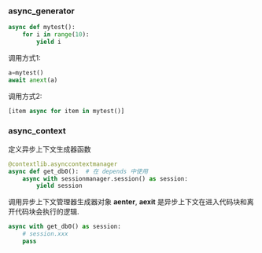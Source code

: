 ### async_generator



```python
async def mytest():
    for i in range(10):
        yield i
```
调用方式1:

```python
a=mytest()
await anext(a)
```

调用方式2:

```python
[item async for item in mytest()]
```

### async_context

定义异步上下文生成器函数


```python
@contextlib.asynccontextmanager
async def get_db0():  # 在 depends 中使用
    async with sessionmanager.session() as session:
        yield session
```

调用异步上下文管理器生成器对象
__aenter__, __aexit__ 是异步上下文在进入代码块和离开代码块会执行的逻辑.

```python
async with get_db0() as session:
    # session.xxx
    pass
```
